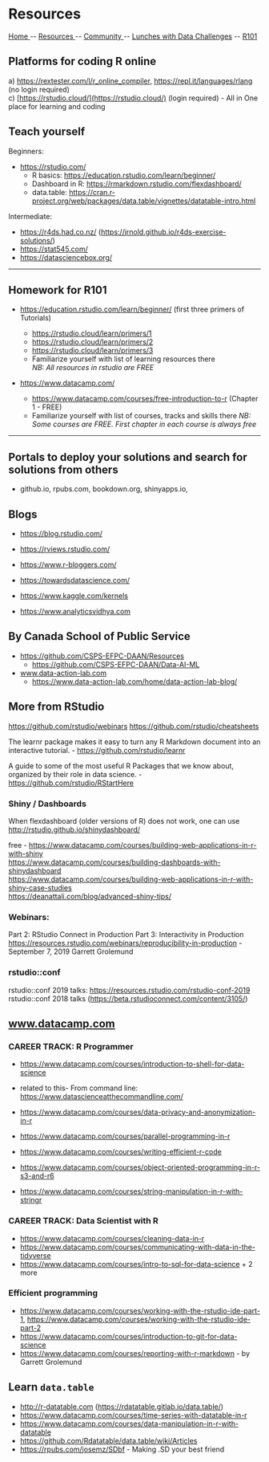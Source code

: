 
# Resources


[ Home ](https://IVI-M.github.io/R-Ottawa/) --  [ Resources ](resources.md) -- [ Community ](community.md) -- [Lunches with Data Challenges](meetups.md) -- [ R101 ](101.md)

## Platforms for coding R online 

a) https://rextester.com/l/r_online_compiler,  https://repl.it/languages/rlang    (no login required)     
c) [https://rstudio.cloud/](https://rstudio.cloud/) (login required) - All in One place for learning and coding   

## Teach yourself

Beginners:
- https://rstudio.com/
  - R basics: https://education.rstudio.com/learn/beginner/
  - Dashboard in R: https://rmarkdown.rstudio.com/flexdashboard/
  - data.table: https://cran.r-project.org/web/packages/data.table/vignettes/datatable-intro.html

Intermediate:
- https://r4ds.had.co.nz/  (https://jrnold.github.io/r4ds-exercise-solutions/)
- https://stat545.com/
- https://datasciencebox.org/

---

## Homework for R101

- https://education.rstudio.com/learn/beginner/ (first three primers of Tutorials)
  - https://rstudio.cloud/learn/primers/1
  - https://rstudio.cloud/learn/primers/2
  - https://rstudio.cloud/learn/primers/3
  - Familiarize yourself with list of  learning resources there    
*NB: All resources in rstudio are FREE*
  
- https://www.datacamp.com/
  - https://www.datacamp.com/courses/free-introduction-to-r (Chapter 1 - FREE)
  - Familiarize yourself with list of courses, tracks and skills there 
*NB: Some courses are FREE. First chapter in each course is always free*

---

## Portals to deploy your solutions and search for solutions from others 
  - github.io, rpubs.com, bookdown.org, shinyapps.io, 

## Blogs

- https://blog.rstudio.com/   
- https://rviews.rstudio.com/   
- https://www.r-bloggers.com/    
 
- https://towardsdatascience.com/    
- https://www.kaggle.com/kernels   
- https://www.analyticsvidhya.com
    
## By Canada School of Public Service

- https://github.com/CSPS-EFPC-DAAN/Resources
  - https://github.com/CSPS-EFPC-DAAN/Data-AI-ML
- www.data-action-lab.com
   - https://www.data-action-lab.com/home/data-action-lab-blog/
   
##  More from RStudio

https://github.com/rstudio/webinars
https://github.com/rstudio/cheatsheets

The learnr package makes it easy to turn any R Markdown document into an interactive tutorial. -
https://github.com/rstudio/learnr

A guide to some of the most useful R Packages that we know about, organized by their role in data science. -
https://github.com/rstudio/RStartHere

### Shiny / Dashboards

When flexdashboard (older versions of R) does not work, one can use http://rstudio.github.io/shinydashboard/  

free - https://www.datacamp.com/courses/building-web-applications-in-r-with-shiny  
https://www.datacamp.com/courses/building-dashboards-with-shinydashboard       
https://www.datacamp.com/courses/building-web-applications-in-r-with-shiny-case-studies   
https://deanattali.com/blog/advanced-shiny-tips/   

### Webinars:

Part 2: RStudio Connect in Production 
Part 3: Interactivity in Production
https://resources.rstudio.com/webinars/reproducibility-in-production - September 7, 2019 Garrett Grolemund



### rstudio::conf

rstudio::conf 2019 talks: https://resources.rstudio.com/rstudio-conf-2019 
rstudio::conf 2018 talks (https://beta.rstudioconnect.com/content/3105/)  


## www.datacamp.com 

### CAREER TRACK: R Programmer

- https://www.datacamp.com/courses/introduction-to-shell-for-data-science
- related to this- From command line: https://www.datascienceatthecommandline.com/

- https://www.datacamp.com/courses/data-privacy-and-anonymization-in-r
- https://www.datacamp.com/courses/parallel-programming-in-r


- https://www.datacamp.com/courses/writing-efficient-r-code
- https://www.datacamp.com/courses/object-oriented-programming-in-r-s3-and-r6
- https://www.datacamp.com/courses/string-manipulation-in-r-with-stringr

### CAREER TRACK: Data Scientist with R

- https://www.datacamp.com/courses/cleaning-data-in-r
- https://www.datacamp.com/courses/communicating-with-data-in-the-tidyverse 
- https://www.datacamp.com/courses/intro-to-sql-for-data-science + 2 more
 
  

### Efficient programming

- https://www.datacamp.com/courses/working-with-the-rstudio-ide-part-1, https://www.datacamp.com/courses/working-with-the-rstudio-ide-part-2
- https://www.datacamp.com/courses/introduction-to-git-for-data-science
- https://www.datacamp.com/courses/reporting-with-r-markdown - by Garrett Grolemund 

## Learn `data.table`

- http://r-datatable.com (https://rdatatable.gitlab.io/data.table/)
- https://www.datacamp.com/courses/time-series-with-datatable-in-r
- https://www.datacamp.com/courses/data-manipulation-in-r-with-datatable  
- https://github.com/Rdatatable/data.table/wiki/Articles
- https://rpubs.com/josemz/SDbf - Making .SD your best friend
